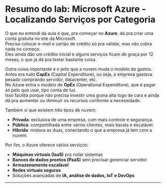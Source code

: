 # Resumo do lab: Microsoft Azure - Localizando Serviços por Categoria

O que eu entendi da aula é que, pra começar no **Azure**, dá pra criar uma conta gratuita no site da Microsoft.  
Precisa colocar e-mail e cartão de crédito só pra validar, mas não cobra nada no começo.  
Eles ainda dão um crédito inicial e alguns serviços ficam de graça por 12 meses, o que já dá pra testar bastante coisa.

Outra coisa importante é o jeito que a nuvem muda o modelo de gastos.  
Antes era tudo **CapEx** (Capital Expenditure), ou seja, a empresa gastava pesado comprando servidor, datacenter, etc.  
No Azure entra o modelo de **OpEx** (Operational Expenditure), que é pagar só pelo que usar, tipo conta de luz.  
Isso facilita porque não precisa investir uma grana alta logo de cara e ainda dá pra aumentar ou diminuir os recursos conforme a necessidade.

Também vi que existem três tipos de nuvem:
- **Privada**: exclusiva de uma empresa, com mais controle e segurança.  
- **Pública**: compartilhada entre vários clientes, mais barata e escalável.  
- **Híbrida**: mistura as duas, conectando o que a empresa já tem com a nuvem.

Por fim, o Azure oferece vários serviços:
- **Máquinas virtuais (IaaS)** pra rodar sistemas  
- **Bancos de dados prontos (PaaS)** sem precisar gerenciar servidor  
- **Armazenamento escalável**  
- **Redes virtuais seguras**  
- Soluções avançadas de **IA, análise de dados, IoT e DevOps**

---

